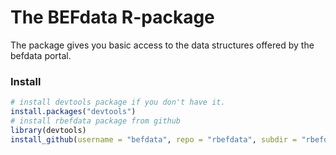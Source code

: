 The BEFdata R-package
=======================

The package gives you basic access to the data structures offered by the befdata portal.

### Install

```r
# install devtools package if you don't have it.
install.packages("devtools")
# install rbefdata package from github
library(devtools)
install_github(username = "befdata", repo = "rbefdata", subdir = "rbefdata")
```
